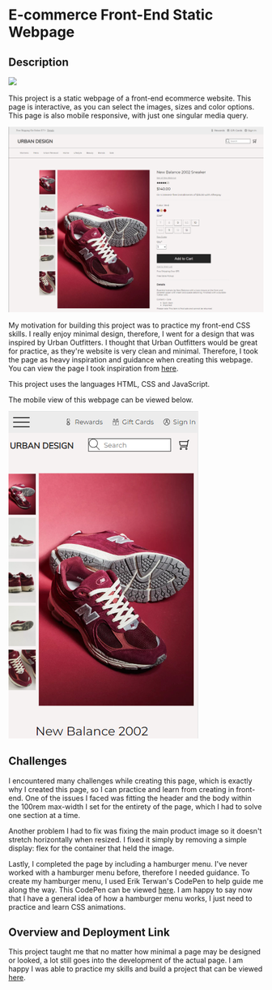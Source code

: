 # E-commerce Front-End Static Webpage

## Description
![](https://img.shields.io/bower/l/mi)

This project is a static webpage of a front-end ecommerce website. This page is interactive, as you can select the images, sizes and color options.
This page is also mobile responsive, with just one singular media query.

![Screenshot of desktop view of webpage](./images/readme1.png)

My motivation for building this project was to practice my front-end CSS skills. I really enjoy minimal design, therefore, I went for a design that was inspired by Urban Outfitters. I thought that Urban Outfitters would be great for practice, as they're website is very clean and minimal. Therefore, I took the page as heavy inspiration and guidance when creating this webpage. You can view the page I took inspiration from [here](https://www.urbanoutfitters.com/shop/new-balance-2002-sneaker2?category=mens-clothing&color=204&type=REGULAR&quantity=1).

This project uses the languages HTML, CSS and JavaScript.

The mobile view of this webpage can be viewed below.

![Screenshot of mobile view of webpage](./images/readme2.png)

## Challenges

I encountered many challenges while creating this page, which is exactly why I created this page, so I can practice and learn from creating in front-end. One of the issues I faced was fitting the header and the body within the 100rem max-width I set for the entirety of the page, which I had to solve one section at a time.
 
Another problem I had to fix was fixing the main product image so it doesn't stretch horizontally when resized. I fixed it simply by removing a simple display: flex for the container that held the image.
 
Lastly, I completed the page by including a hamburger menu. I've never worked with a hamburger menu before, therefore I needed guidance. To create my hamburger menu, I used Erik Terwan's CodePen to help guide me along the way. This CodePen can be viewed [here](https://codepen.io/erikterwan/pen/EVzeRP). I am happy to say now that I have a general idea of how a hamburger menu works, I just need to practice and learn CSS animations.

## Overview and Deployment Link

This project taught me that no matter how minimal a page may be designed or looked, a lot still goes into the development of the actual page. I am happy I was able to practice my skills and build a project that can be viewed [here](https://johnclimie.github.io/ecommerce-front-end-practice/).